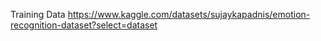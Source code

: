 Training Data
https://www.kaggle.com/datasets/sujaykapadnis/emotion-recognition-dataset?select=dataset
